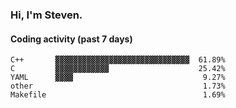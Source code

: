 ### Hi, I'm Steven.

#### Coding activity (past 7 days)
```
C++       ▓▓▓▓▓▓▓▓▓▓▓▓▓▓▓▓▓▓▓▓▓▓▓▓▓▓▓▓▓▓  61.89%
C         ▓▓▓▓▓▓▓▓▓▓▓▓                    25.42%
YAML      ▓▓▓▓                             9.27%
other                                      1.73%
Makefile                                   1.69%
```
